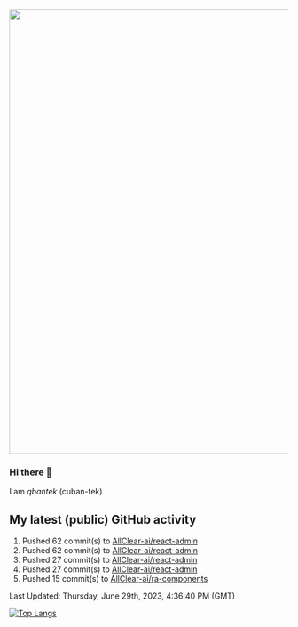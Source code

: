 <img src="https://user-images.githubusercontent.com/1090192/231227350-b13c0797-9e41-42a4-ab5c-d0e234d2a3d2.png" width="800px" />

### Hi there 👋

I am *qbantek* (cuban-tek)

<!--
**qbantek/qbantek** is a ✨ _special_ ✨ repository because its `README.md` (this file) appears on your GitHub profile.

Here are some ideas to get you started:

- 🔭 I’m currently working on ...
- 🌱 I’m currently learning ...
- 👯 I’m looking to collaborate on ...
- 🤔 I’m looking for help with ...
- 💬 Ask me about ...
- 📫 How to reach me: ...
- 😄 Pronouns: ...
- ⚡ Fun fact: ...
-->

## My latest (public) GitHub activity
<!--RECENT_ACTIVITY:start-->
1. Pushed 62 commit(s) to [AllClear-ai/react-admin](https://github.com/AllClear-ai/react-admin)<br>
2. Pushed 62 commit(s) to [AllClear-ai/react-admin](https://github.com/AllClear-ai/react-admin)<br>
3. Pushed 27 commit(s) to [AllClear-ai/react-admin](https://github.com/AllClear-ai/react-admin)<br>
4. Pushed 27 commit(s) to [AllClear-ai/react-admin](https://github.com/AllClear-ai/react-admin)<br>
5. Pushed 15 commit(s) to [AllClear-ai/ra-components](https://github.com/AllClear-ai/ra-components)<br>
<!--RECENT_ACTIVITY:end-->

<!--RECENT_ACTIVITY:last_update-->
Last Updated: Thursday, June 29th, 2023, 4:36:40 PM (GMT)
<!--RECENT_ACTIVITY:last_update_end-->


[![Top Langs](https://github-readme-stats.vercel.app/api/top-langs/?username=qbantek&langs_count=10&hide_progress=true)](https://github.com/anuraghazra/github-readme-stats)
